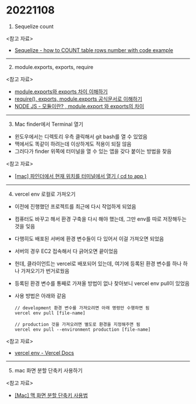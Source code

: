 # 20221108

1. Sequelize count

<참고 자료>

- [Sequelize - how to COUNT table rows number with code example](https://sebhastian.com/sequelize-count/)

---

2. module.exports, exports, require

<참고 자료>

- [module.exports와 exports 차이 이해하기](https://jongmin92.github.io/2016/08/25/Node/module-exports_exports/)
- [require(), exports, module.exports 공식문서로 이해하기](https://medium.com/@chullino/require-exports-module-exports-%EA%B3%B5%EC%8B%9D%EB%AC%B8%EC%84%9C%EB%A1%9C-%EC%9D%B4%ED%95%B4%ED%95%98%EA%B8%B0-1d024ec5aca3)
- [NODE JS - 모듈이란? , module.export 와 exports의 차이](https://dydals5678.tistory.com/97)

---

3. Mac finder에서 Terminal 열기

- 윈도우에서는 디렉토리 우측 클릭해서 git bash를 열 수 있었음
- 맥에서도 똑같이 하려는데 이상하게도 적용이 되질 않음
- 그러다가 finder 위쪽에 터미널을 열 수 있는 앱을 갖다 붙이는 방법을 찾음

<참고 자료>

- [[mac] 파인더에서 현재 위치를 터미널에서 열기 ( cd to app )](https://developing-stock-child.tistory.com/92)

---

4. vercel env 로컬로 가져오기

- 이전에 진행했던 프로젝트를 최근에 다시 작업하게 되었음
- 컴퓨터도 바꾸고 해서 환경 구축을 다시 해야 했는데, 그만 env를 따로 저장해두는 것을 잊음
- 다행히도 배포된 서버에 환경 변수들이 다 있어서 이걸 가져오면 되었음
- 서버의 경우 EC2 접속해서 다 긁어오면 끝이었음
- 헌데, 클라이언트는 vercel로 배포되어 있는데, 여기에 등록된 환경 변수를 하나 하나 가져오기가 번거로웠음
- 등록된 환경 변수를 통째로 가져올 방법이 없나 찾아보니 vercel env pull이 있었음
- 사용 방법은 아래와 같음

  ```
  // development 환경 변수를 가져오려면 아래 명령만 수행하면 됨
  vercel env pull [file-name]

  // production 것을 가져오려면 별도로 환경을 지정해주면 됨
  vercel env pull --environment production [file-name]
  ```

<참고 자료>

- [vercel env - Vercel Docs](https://vercel.com/docs/cli/env)

---

5. mac 화면 분할 단축키 사용하기

<참고 자료>

- [[Mac] 맥 화면 분할 단축키 사용법](https://travel.plusblog.co.kr/810)

